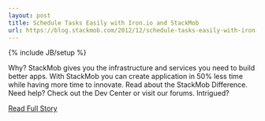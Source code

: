 ---layout: posttitle: Schedule Tasks Easily with Iron.io and StackMoburl: https://blog.stackmob.com/2012/12/schedule-tasks-easily-with-iron-io-and-stackmob/---{% include JB/setup %}<p>  Why?  StackMob gives you the infrastructure and services you need to build better apps.  With StackMob you can create application in 50% less time while having more time to innovate.  Read about the StackMob Difference.  Need help?  Check out the Dev Center or visit our forums.  Intrigued?<br /><p><a href="https://blog.stackmob.com/2012/12/schedule-tasks-easily-with-iron-io-and-stackmob/">Read Full Story</a></p>